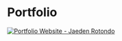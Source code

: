 # Portfolio
[![Portfolio Website - Jaeden Rotondo](https://i9.ytimg.com/vi/_ac3-_JNwn0/mqdefault.jpg?v=640f68c5&sqp=CNDSvaAG&rs=AOn4CLCn0xo3rUs34pHrcuW2eoz6gcyKhQ "Portfolio Website - Jaeden Rotondo")](https://youtu.be/_ac3-_JNwn0)

